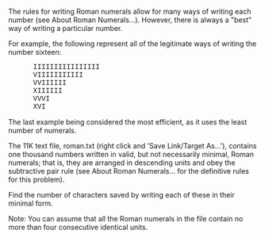   <p>The rules for writing Roman numerals allow for many ways of writing each number (see About Roman Numerals...). However, there is always a &quot;best&quot; way of writing a particular number.</p>  <p>For example, the following represent all of the legitimate ways of writing the number sixteen:</p>  <p style="margin-left:50px;font-family:courier new,monospace;">IIIIIIIIIIIIIIII<br />  VIIIIIIIIIII<br />  VVIIIIII<br />  XIIIIII<br />  VVVI<br />  XVI</p>  <p>The last example being considered the most efficient, as it uses the least number of numerals.</p>  <p>The 11K text file, roman.txt (right click and 'Save Link/Target As...'), contains one thousand numbers written in valid, but not necessarily minimal, Roman numerals; that is, they are arranged in descending units and obey the subtractive pair rule (see About Roman Numerals... for the definitive rules for this problem).</p>  <p>Find the number of characters saved by writing each of these in their minimal form.</p>  <p class="info">Note: You can assume that all the Roman numerals in the file contain no more than four consecutive identical units.</p>    